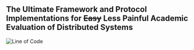 ## The Ultimate Framework and Protocol Implementations for ~~Easy~~ Less Painful Academic Evaluation of Distributed Systems

![Line of Code](https://raw.githubusercontent.com/sgdxbc/neatworks/asset-badge/sloc.svg)
